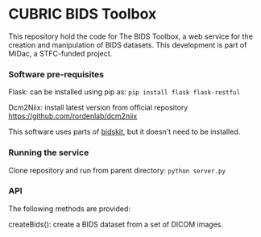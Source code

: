 # CUBRIC BIDS Toolbox

This repository hold the code for The BIDS Toolbox, a web service for the creation and manipulation of BIDS datasets. This development is part of MiDac, a STFC-funded project.

### Software pre-requisites

Flask: can be installed using pip as: `pip install flask flask-restful`

Dcm2Niix: install latest version from official repository https://github.com/rordenlab/dcm2niix

This software uses parts of [bidskit](https://github.com/jmtyszka/bidskit), but it doesn't need to be installed.

### Running the service

Clone repository and run from parent directory: `python server.py`

### API

The following methods are provided:

createBids(): create a BIDS dataset from  a set of DICOM images.
